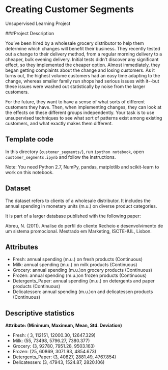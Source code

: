 # Creating Customer Segments

Unsupervised Learning Project


###Project Description

You’ve been hired by a wholesale grocery distributor to help them determine which changes will benefit their business. They recently tested out a change to their delivery method, from a regular morning delivery to a cheaper, bulk evening delivery. Initial tests didn’t discover any significant effect, so they implemented the cheaper option. Almost immediately, they began getting complaints about the change and losing customers. As it turns out, the highest volume customers had an easy time adapting to the change, whereas smaller family run shops had serious issues with it--but these issues were washed out statistically by noise from the larger customers.

For the future, they want to have a sense of what sorts of different customers they have. Then, when implementing changes, they can look at the effects on these different groups independently. Your task is to use unsupervised techniques to see what sort of patterns exist among existing customers, and what exactly makes them different.
## Template code

In this directory (`customer_segments/`), run `ipython notebook`, open `customer_segments.ipynb` and follow the instructions.

Note: You need Python 2.7, NumPy, pandas, matplotlib and scikit-learn to work on this notebook.

## Dataset

The dataset refers to clients of a wholesale distributor. It includes the annual spending in monetary units (m.u.) on diverse product categories.

It is part of a larger database published with the following paper:

Abreu, N. (2011). Analise do perfil do cliente Recheio e desenvolvimento de um sistema promocional. Mestrado em Marketing, ISCTE-IUL, Lisbon.

## Attributes

- Fresh: annual spending (m.u.) on fresh products (Continuous)
- Milk: annual spending (m.u.) on milk products (Continuous)
- Grocery: annual spending (m.u.)on grocery products (Continuous)
- Frozen: annual spending (m.u.)on frozen products (Continuous)
- Detergents_Paper: annual spending (m.u.) on detergents and paper products (Continuous)
- Delicatessen: annual spending (m.u.)on and delicatessen products (Continuous)

## Descriptive statistics

**Attribute: (Minimum, Maximum, Mean, Std. Deviation)**

- Fresh: ( 3, 112151, 12000.30, 12647.329)
- Milk: (55, 73498, 5796.27, 7380.377)
- Grocery: (3, 92780, 7951.28, 9503.163)
- Frozen: (25, 60869, 3071.93, 4854.673)
- Detergents_Paper: (3, 40827, 2881.49, 4767.854)
- Delicatessen: (3, 47943, 1524.87, 2820.106)

